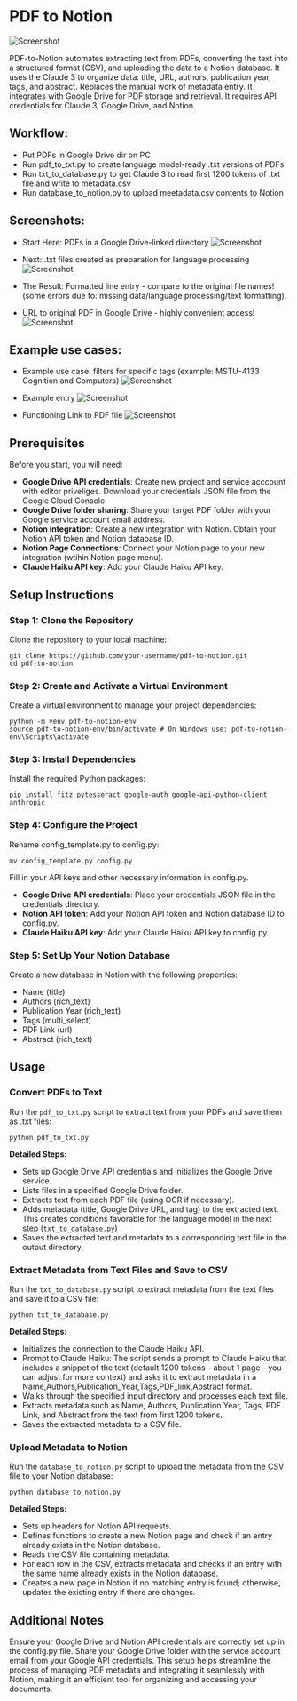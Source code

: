# PDF to Notion

![Screenshot](./screenshots/ad1.jpg)

PDF-to-Notion automates extracting text from PDFs, converting the text into a structured format (CSV), and uploading the data to a Notion database. It uses the Claude 3 to organize data: title, URL, authors, publication year, tags, and abstract. Replaces the manual work of metadata entry. It integrates with Google Drive for PDF storage and retrieval. It requires API credentials for Claude 3, Google Drive, and Notion.

## Workflow:
- Put PDFs in Google Drive dir on PC
- Run pdf_to_txt.py to create language model-ready .txt versions of PDFs
- Run txt_to_database.py to get Claude 3 to read first 1200 tokens of .txt file and write to metadata.csv
- Run database_to_notion.py to upload meetadata.csv contents to Notion
## Screenshots:
- Start Here: PDFs in a Google Drive-linked directory
![Screenshot](./screenshots/Screenshot%202024-06-12%20221932.png)

- Next: .txt files created as preparation for language processing  
![Screenshot](./screenshots/Screenshot%202024-06-12%20221947.png)

- The Result: Formatted line entry - compare to the original file names! (some errors due to: missing data/language processing/text formatting). 
- URL to original PDF in Google Drive - highly convenient access!
![Screenshot](./screenshots/Screenshot%202024-06-12%20230332.png)

## Example use cases:

- Example use case: filters for specific tags (example: MSTU-4133 Cognition and Computers)
![Screenshot](./screenshots/Screenshot%202024-06-12%20234236.png)

- Example entry
![Screenshot](./screenshots/Screenshot%202024-06-12%20234356.png)

- Functioning Link to PDF file 
![Screenshot](./screenshots/functioning-link.gif)

## Prerequisites

Before you start, you will need:

- **Google Drive API credentials**: Create new project and service acccount with editor priveliges. Download your credentials JSON file from the Google Cloud Console.
- **Google Drive folder sharing**: Share your target PDF folder with your Google service account email address.
- **Notion integration**: Create a new integration with Notion. Obtain your Notion API token and Notion database ID.
- **Notion Page Connections**: Connect your Notion page to your new integration (wtihin Notion page menu).
- **Claude Haiku API key**: Add your Claude Haiku API key.

## Setup Instructions

### Step 1: Clone the Repository

Clone the repository to your local machine:

    git clone https://github.com/your-username/pdf-to-notion.git
    cd pdf-to-notion

### Step 2: Create and Activate a Virtual Environment

Create a virtual environment to manage your project dependencies:

    python -m venv pdf-to-notion-env
    source pdf-to-notion-env/bin/activate # On Windows use: pdf-to-notion-env\Scripts\activate

### Step 3: Install Dependencies

Install the required Python packages:

    pip install fitz pytesseract google-auth google-api-python-client anthropic

### Step 4: Configure the Project

Rename config_template.py to config.py:

    mv config_template.py config.py

Fill in your API keys and other necessary information in config.py.

- **Google Drive API credentials**: Place your credentials JSON file in the credentials directory.
- **Notion API token**: Add your Notion API token and Notion database ID to config.py.
- **Claude Haiku API key**: Add your Claude Haiku API key to config.py.

### Step 5: Set Up Your Notion Database

Create a new database in Notion with the following properties:

- Name (title)
- Authors (rich_text)
- Publication Year (rich_text)
- Tags (multi_select)
- PDF Link (url)
- Abstract (rich_text)

## Usage

### Convert PDFs to Text

Run the `pdf_to_txt.py` script to extract text from your PDFs and save them as .txt files:

    python pdf_to_txt.py

**Detailed Steps:**
- Sets up Google Drive API credentials and initializes the Google Drive service.
- Lists files in a specified Google Drive folder.
- Extracts text from each PDF file (using OCR if necessary).
- Adds metadata (title, Google Drive URL, and tag) to the extracted text. This creates conditions favorable for the language model in the next step (`txt_to_database.py`)
- Saves the extracted text and metadata to a corresponding text file in the output directory.

### Extract Metadata from Text Files and Save to CSV

Run the `txt_to_database.py` script to extract metadata from the text files and save it to a CSV file:

    python txt_to_database.py

**Detailed Steps:**
- Initializes the connection to the Claude Haiku API.
- Prompt to Claude Haiku: The script sends a prompt to Claude Haiku that includes a snippet of the text (default 1200 tokens - about 1 page - you can adjust for more context) and asks it to extract metadata in a Name,Authors,Publication_Year,Tags,PDF_link,Abstract format.
- Walks through the specified input directory and processes each text file.
- Extracts metadata such as Name, Authors, Publication Year, Tags, PDF Link, and Abstract from the text from first 1200 tokens.
- Saves the extracted metadata to a CSV file.

### Upload Metadata to Notion

Run the `database_to_notion.py` script to upload the metadata from the CSV file to your Notion database:

    python database_to_notion.py

**Detailed Steps:**
- Sets up headers for Notion API requests.
- Defines functions to create a new Notion page and check if an entry already exists in the Notion database.
- Reads the CSV file containing metadata.
- For each row in the CSV, extracts metadata and checks if an entry with the same name already exists in the Notion database.
- Creates a new page in Notion if no matching entry is found; otherwise, updates the existing entry if there are changes.

## Additional Notes

Ensure your Google Drive and Notion API credentials are correctly set up in the config.py file.
Share your Google Drive folder with the service account email from your Google API credentials.
This setup helps streamline the process of managing PDF metadata and integrating it seamlessly with Notion, making it an efficient tool for organizing and accessing your documents.
